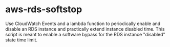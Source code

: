 # aws-rds-softstop

Use CloudWatch Events and a lambda function to periodically enable and disable an RDS instance and practically extend instance disabled time. This script is meant to enable a software bypass for the RDS instance "disabled" state time limit.
